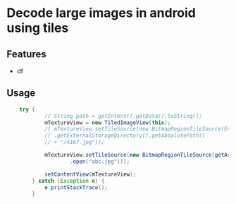 # Decode large images in android using tiles

## Features
 * df

## Usage

``` java
	try {
			// String path = getIntent().getData().toString();
			mTextureView = new TiledImageView(this);
			// mTextureView.setTileSource(new BitmapRegionTileSource(Environment
			// .getExternalStorageDirectory().getAbsolutePath()
			// + "/4167.jpg"));

			mTextureView.setTileSource(new BitmapRegionTileSource(getAssets()
					.open("abc.jpg")));

			setContentView(mTextureView);
		} catch (Exception e) {
			e.printStackTrace();
		}
```

